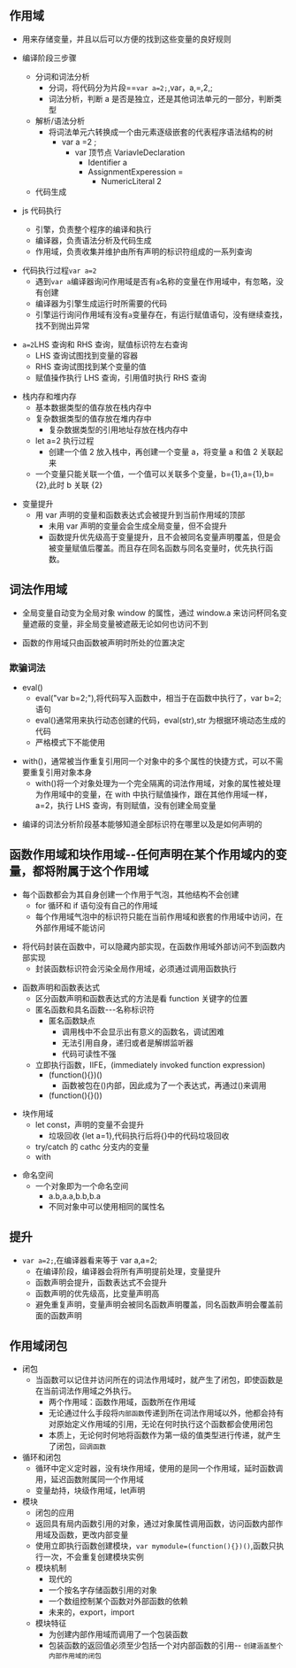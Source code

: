 ## 作用域

- 用来存储变量，并且以后可以方便的找到这些变量的良好规则

* 编译阶段三步骤

  - 分词和词法分析
    - 分词，将代码分为片段==`var a=2;`,var，a,=,2,;
    * 词法分析，判断 a 是否是独立，还是其他词法单元的一部分，判断类型

  * 解析/语法分析
    - 将词法单元六转换成一个由元素逐级嵌套的代表程序语法结构的树
      - var a =2 ;
        - var 顶节点 VariavleDeclaration
          - Identifier a
          - AssignmentExperession =
            - NumericLiteral 2

  - 代码生成

* js 代码执行
  - 引擎，负责整个程序的编译和执行
  - 编译器，负责语法分析及代码生成
  - 作用域，负责收集并维护由所有声明的标识符组成的一系列查询

- 代码执行过程`var a=2`
  - 遇到`var a`编译器询问作用域是否有`a`名称的变量在作用域中，有忽略，没有创建
  - 编译器为引擎生成运行时所需要的代码
  - 引擎运行询问作用域有没有`a`变量存在，有运行赋值语句，没有继续查找，找不到抛出异常

* `a=2`LHS 查询和 RHS 查询，赋值标识符左右查询
  - LHS 查询试图找到变量的容器
  - RHS 查询试图找到某个变量的值
  * 赋值操作执行 LHS 查询，引用值时执行 RHS 查询

- 栈内存和堆内存
  - 基本数据类型的值存放在栈内存中
  - 复杂数据类型的值存放在堆内存中
    - 复杂数据类型的引用地址存放在栈内存中
  * let a=2 执行过程
    - 创建一个值 2 放入栈中，再创建一个变量 a，将变量 a 和值 2 关联起来
  - 一个变量只能关联一个值，一个值可以关联多个变量，b={1},a={1},b={2},此时 b 关联 {2}

* 变量提升
  - 用 var 声明的变量和函数表达式会被提升到当前作用域的顶部
    - 未用 var 声明的变量会会生成全局变量，但不会提升
    * 函数提升优先级高于变量提升，且不会被同名变量声明覆盖，但是会被变量赋值后覆盖。而且存在同名函数与同名变量时，优先执行函数。

## 词法作用域

- 全局变量自动变为全局对象 window 的属性，通过 window.a 来访问杯同名变量遮蔽的变量，非全局变量被遮蔽无论如何也访问不到

* 函数的作用域只由函数被声明时所处的位置决定

### 欺骗词法

- eval()
  - eval("var b=2;"),将代码写入函数中，相当于在函数中执行了，var b=2;语句
  * eval()通常用来执行动态创建的代码，eval(str),str 为根据环境动态生成的代码
  - 严格模式下不能使用

* with()，通常被当作重复引用同一个对象中的多个属性的快捷方式，可以不需要重复引用对象本身
  - with()将一个对象处理为一个完全隔离的词法作用域，对象的属性被处理为作用域中的变量，在 with 中执行赋值操作，跟在其他作用域一样，a=2，执行 LHS 查询，有则赋值，没有创建全局变量

- 编译的词法分析阶段基本能够知道全部标识符在哪里以及是如何声明的

## 函数作用域和块作用域--任何声明在某个作用域内的变量，都将附属于这个作用域

- 每个函数都会为其自身创建一个作用于气泡，其他结构不会创建
  - for 循环和 if 语句没有自己的作用域
  * 每个作用域气泡中的标识符只能在当前作用域和嵌套的作用域中访问，在外部作用域不能访问

* 将代码封装在函数中，可以隐藏内部实现，在函数作用域外部访问不到函数内部实现
  - 封装函数标识符会污染全局作用域，必须通过调用函数执行

- 函数声明和函数表达式
  - 区分函数声明和函数表达式的方法是看 function 关键字的位置
  * 匿名函数和具名函数---名称标识符
    - 匿名函数缺点
      - 调用栈中不会显示出有意义的函数名，调试困难
      * 无法引用自身，递归或者是解绑监听器
      * 代码可读性不强
  - 立即执行函数，IIFE，(immediately invoked function expression)
    - (function(){})()
      - 函数被包在()内部，因此成为了一个表达式，再通过()来调用
    - (function(){}())

* 块作用域
  - let const，声明的变量不会提升
    - 垃圾回收 {let a=1},代码执行后将{}中的代码垃圾回收
  * try/catch 的 cathc 分支内的变量
  - with
+ 命名空间
  + 一个对象即为一个命名空间
    + a.b,a.a,b.b,b.a
    + 不同对象中可以使用相同的属性名
## 提升
+ `var a=2;`,在编译器看来等于  var a,a=2;
  + 在编译阶段，编译器会将所有声明提前处理，变量提升
  + 函数声明会提升，函数表达式不会提升
  + 函数声明的优先级高，比变量声明高
  + 避免重复声明，变量声明会被同名函数声明覆盖，同名函数声明会覆盖前面的函数声明
  

## 作用域闭包
+ 闭包
  + 当函数可以记住并访问所在的词法作用域时，就产生了闭包，即使函数是在当前词法作用域之外执行。
    + 两个作用域：函数作用域，函数所在作用域
    + 无论通过什么手段将`内部函数`传递到所在词法作用域以外，他都会持有对原始定义作用域的引用，无论在何时执行这个函数都会使用闭包
    + 本质上，无论何时何地将函数作为第一级的值类型进行传递，就产生了闭包，`回调函数`
+ 循环和闭包
  + 循环中定义定时器，没有块作用域，使用的是同一个作用域，延时函数调用，延迟函数附属同一个作用域
  + 变量劫持，块级作用域，let声明
+ 模块
  + 闭包的应用
  + 返回具有局内函数引用的对象，通过对象属性调用函数，访问函数内部作用域及函数，更改内部变量
  + 使用立即执行函数创建模块，`var mymodule=(function(){})()`,函数只执行一次，不会重复创建模块实例
  + 模块机制
    + 现代的
     + 一个按名字存储函数引用的对象
     + 一个数组控制某个函数对外部函数的依赖
    + 未来的，export，import
  + 模块特征
    + 为创建内部作用域而调用了一个包装函数
    + 包装函数的返回值必须至少包括一个对内部函数的引用-- `创建涵盖整个内部作用域的闭包`